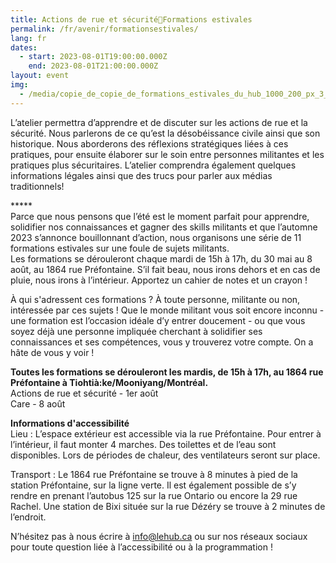 ```yaml
---
title: Actions de rue et sécurité🌿Formations estivales
permalink: /fr/avenir/formationsestivales/
lang: fr
dates:
  - start: 2023-08-01T19:00:00.000Z
    end: 2023-08-01T21:00:00.000Z
layout: event
img:
  - /media/copie_de_copie_de_formations_estivales_du_hub_1000_200_px_3_.png
---
```

<!--StartFragment-->

L’atelier permettra d’apprendre et de discuter sur les actions de rue et la sécurité. Nous parlerons de ce qu’est la désobéissance civile ainsi que son historique. Nous aborderons des réflexions stratégiques liées à ces pratiques, pour ensuite élaborer sur le soin entre personnes militantes et les pratiques plus sécuritaires. L’atelier comprendra également quelques informations légales ainsi que des trucs pour parler aux médias traditionnels!

\*\*\*\**\
Parce que nous pensons que l’été est le moment parfait pour apprendre, solidifier nos connaissances et gagner des skills militants et que l’automne 2023 s’annonce bouillonnant d’action, nous organisons une série de 11 formations estivales sur une foule de sujets militants.\
Les formations se dérouleront chaque mardi de 15h à 17h, du 30 mai au 8 août, au 1864 rue Préfontaine. S’il fait beau, nous irons dehors et en cas de pluie, nous irons à l’intérieur. Apportez un cahier de notes et un crayon !

À qui s'adressent ces formations ? À toute personne, militante ou non, intéressée par ces sujets ! Que le monde militant vous soit encore inconnu - une formation est l’occasion idéale d’y entrer doucement - ou que vous soyez déjà une personne impliquée cherchant à solidifier ses connaissances et ses compétences, vous y trouverez votre compte. On a hâte de vous y voir !

**Toutes les formations se dérouleront les mardis, de 15h à 17h, au 1864 rue Préfontaine à Tiohtià:ke/Mooniyang/Montréal.**\
Actions de rue et sécurité - 1er août\
Care - 8 août

**Informations d'accessibilité**\
Lieu : L’espace extérieur est accessible via la rue Préfontaine. Pour entrer à l’intérieur, il faut monter 4 marches. Des toilettes et de l’eau sont disponibles. Lors de périodes de chaleur, des ventilateurs seront sur place.

Transport : Le 1864 rue Préfontaine se trouve à 8 minutes à pied de la station Préfontaine, sur la ligne verte. Il est également possible de s’y rendre en prenant l’autobus 125 sur la rue Ontario ou encore la 29 rue Rachel. Une station de Bixi située sur la rue Dézéry se trouve à 2 minutes de l’endroit.

N’hésitez pas à nous écrire à info@lehub.ca ou sur nos réseaux sociaux pour toute question liée à l’accessibilité ou à la programmation ! 

<!--EndFragment-->